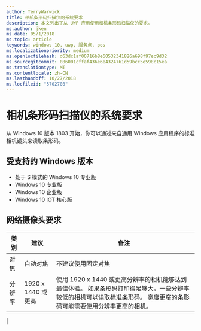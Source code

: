 ```yaml
---
author: TerryWarwick
title: 相机条形码扫描仪的系统要求
description: 本文列出了从 UWP 应用使用相机条形码扫描仪的要求。
ms.author: jken
ms.date: 05/1/2018
ms.topic: article
keywords: windows 10, uwp, 服务点, pos
ms.localizationpriority: medium
ms.openlocfilehash: d63dc1af00716b8e60532341826a698f97ec9d32
ms.sourcegitcommit: 086001cffaf436e6e4324761d59bcc5e598c15ea
ms.translationtype: MT
ms.contentlocale: zh-CN
ms.lasthandoff: 10/27/2018
ms.locfileid: "5702708"
---
```

# <a name="camera-barcode-scanner-system-requirements"></a>相机条形码扫描仪的系统要求
从 Windows 10 版本 1803 开始，你可以通过来自通用 Windows 应用程序的标准相机镜头来读取条形码。

## <a name="supported-windows-editions"></a>受支持的 Windows 版本
- 处于 S 模式的 Windows 10 专业版
- Windows 10 专业版
- Windows 10 企业版
- Windows 10 IOT 核心版


## <a name="webcam-requirements"></a>网络摄像头要求
| 类别      | 建议           | 备注 |
| ------------- | ------------------------ | -------- |
| 对焦         | 自动对焦               | 不建议使用固定对焦 |
| 分辨率    | 1920 x 1440 或更高    | 使用 1920 x 1440 或更高分辨率的相机能够达到最佳体验。  如果条形码打印得足够大，一些分辨率较低的相机可以读取标准条形码。 宽度更窄的条形码可能需要使用分辨率更高的相机。 |
|

